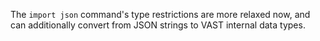 The `import json` command's type restrictions are more relaxed now, and can
additionally convert from JSON strings to VAST internal data types.
